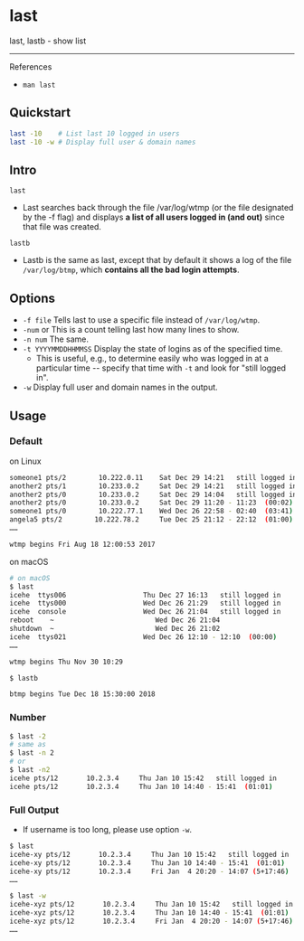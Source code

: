 # last

last, lastb - show list

---

References

- `man last`

## Quickstart

```bash
last -10    # List last 10 logged in users
last -10 -w # Display full user & domain names
```

## Intro

`last`

- Last searches back through the file /var/log/wtmp (or the file designated by the -f flag) and displays **a list of all users logged in (and out)** since that file was created.

`lastb`

- Lastb is the same as last, except that by default it shows a log of the file `/var/log/btmp`, which **contains all the bad login attempts**.

## Options

- `-f file` Tells last to use a specific file instead of
 `/var/log/wtmp`.
- `-num` or This is a count telling last how many lines to show.
- `-n num` The same.
- `-t YYYYMMDDHHMMSS` Display the state of logins as of the specified time.
    - This is useful, e.g., to determine easily who was logged in at a particular time -- specify that time with `-t` and look for "still logged in".
- `-w` Display full user and domain names in the output.

## Usage

### Default

on Linux

```bash
someone1 pts/2        10.222.0.11    Sat Dec 29 14:21   still logged in
another2 pts/1        10.233.0.2     Sat Dec 29 14:21   still logged in
another2 pts/0        10.233.0.2     Sat Dec 29 14:04   still logged in
another2 pts/0        10.233.0.2     Sat Dec 29 11:20 - 11:23  (00:02)
someone1 pts/0        10.222.77.1    Wed Dec 26 22:58 - 02:40  (03:41)
angela5 pts/2        10.222.78.2     Tue Dec 25 21:12 - 22:12  (01:00)
……

wtmp begins Fri Aug 18 12:00:53 2017
```

on macOS

```bash
# on macOS
$ last
icehe  ttys006                   Thu Dec 27 16:13   still logged in
icehe  ttys000                   Wed Dec 26 21:29   still logged in
icehe  console                   Wed Dec 26 21:04   still logged in
reboot    ~                         Wed Dec 26 21:04
shutdown  ~                         Wed Dec 26 21:02
icehe  ttys021                   Wed Dec 26 12:10 - 12:10  (00:00)
……

wtmp begins Thu Nov 30 10:29
```

```bash
$ lastb

btmp begins Tue Dec 18 15:30:00 2018
```

### Number

```bash
$ last -2
# same as
$ last -n 2
# or
$ last -n2
icehe pts/12       10.2.3.4     Thu Jan 10 15:42   still logged in
icehe pts/12       10.2.3.4     Thu Jan 10 14:40 - 15:41  (01:01)
```

### Full Output

- If username is too long, please use option `-w`.

```bash
$ last
icehe-xy pts/12       10.2.3.4     Thu Jan 10 15:42   still logged in
icehe-xy pts/12       10.2.3.4     Thu Jan 10 14:40 - 15:41  (01:01)
icehe-xy pts/12       10.2.3.4     Fri Jan  4 20:20 - 14:07 (5+17:46)
……
```

```bash
$ last -w
icehe-xyz pts/12       10.2.3.4     Thu Jan 10 15:42   still logged in
icehe-xyz pts/12       10.2.3.4     Thu Jan 10 14:40 - 15:41  (01:01)
icehe-xyz pts/12       10.2.3.4     Fri Jan  4 20:20 - 14:07 (5+17:46)
……
```